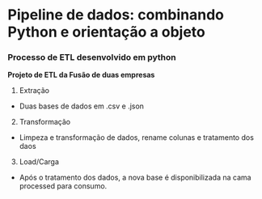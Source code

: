 # Pipeline de dados: combinando Python e orientação a objeto

### Processo de ETL desenvolvido em python 


<b>Projeto de ETL da Fusão de duas empresas </b>

1) Extração
- Duas bases de dados em .csv e .json
2) Transformação
-   Limpeza e transformação de dados, rename colunas e tratamento dos daos
3) Load/Carga
- Após o tratamento dos dados, a nova base é disponibilizada na cama processed para consumo.